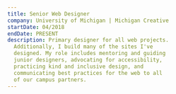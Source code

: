 ```yaml
---
title: Senior Web Designer
company: University of Michigan | Michigan Creative
startDate: 04/2018
endDate: PRESENT
description: Primary designer for all web projects.
  Additionally, I build many of the sites I've
  designed. My role includes mentoring and guiding
  junior designers, advocating for accessibility,
  practicing kind and inclusive design, and
  communicating best practices for the web to all
  of our campus partners.
---
```

